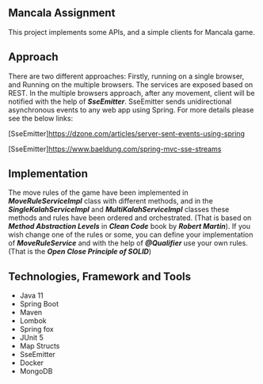## Mancala Assignment
This project implements some APIs, and a simple clients for Mancala game.

## Approach
There are two different approaches: Firstly, running on a single browser, and Running on the multiple
browsers. The services are exposed based on REST. In the multiple browsers approach, after any movement, client will be
notified with the help of ***SseEmitter***. SseEmitter sends unidirectional asynchronous events
to any web app using Spring.
For more details please see the below links:

[SseEmitter]https://dzone.com/articles/server-sent-events-using-spring


[SseEmitter]https://www.baeldung.com/spring-mvc-sse-streams

## Implementation
The move rules of the game have been implemented in ***MoveRuleServiceImpl*** class with different methods,
and in the ***SingleKalahServiceImpl*** and ***MultiKalahServiceImpl*** classes these methods and rules have been 
ordered and orchestrated. (That is based on ***Method Abstraction Levels*** in ***Clean Code*** book by ***Robert Martin***).
If you wish change one of the rules or some, you can define your implementation 
of ***MoveRuleService*** and with the help of ***@Qualifier*** use your own rules. (That is the ***Open Close Principle of SOLID***)



## Technologies, Framework and Tools
-	Java 11
-	Spring Boot
-	Maven
-   Lombok
-   Spring fox
-	JUnit 5
-   Map Structs
-   SseEmitter
-   Docker
-	MongoDB
